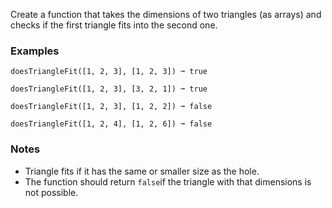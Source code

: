 Create a function that takes the dimensions of two triangles (as arrays) and checks if the first triangle fits into the second one.


### Examples ###
    doesTriangleFit([1, 2, 3], [1, 2, 3]) ➞ true

    doesTriangleFit([1, 2, 3], [3, 2, 1]) ➞ true

    doesTriangleFit([1, 2, 3], [1, 2, 2]) ➞ false

    doesTriangleFit([1, 2, 4], [1, 2, 6]) ➞ false


### Notes ###
*   Triangle fits if it has the same or smaller size as the hole.
*   The function should return `false`if the triangle with that dimensions is not possible.